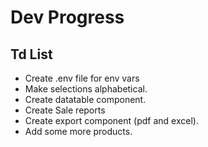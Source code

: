 # Dev Progress

 <!-- wed 19th Feb 2025 23:00 -->
## Td List

- Create .env file for env vars
- Make selections alphabetical.
- Create datatable component.
- Create Sale reports
- Create export component (pdf and excel).
- Add some more products.
